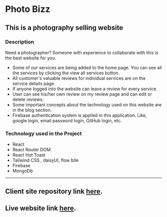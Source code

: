 # Photo Bizz

## This is a photography selling website

### Description

Need a photographer? Someone with experience to collaborate with this is the best website for you.

- Some of our services are being added to the home page. You can see all the services by clicking the view all services button.
- All customer's valuable reviews for individual services are on the service details page.
- If anyone logged into the website can leave a review for every service.
- User can see his/her own review on my review page and can edit or delete reviews.
- Some important concepts about the technology used on this website are in the blog section.
- Firebase authentication system is applied in this application. Like, google login, email password login, GitHub login, etc.

### Technology used in the Project

- React
- React Router DOM
- React Hot Toast
- Tailwind CSS , daisyUI, flow bite
- Firebase
- MongoDb

---

## Client site repository link [here](https://github.com/RayhanalKavey/photography-service-react-mongodb-project-client-a11).

## Live website link [here](https://photo-bizz.web.app).
